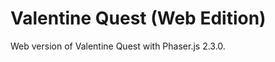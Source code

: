 Valentine Quest (Web Edition)
=============================

Web version of Valentine Quest with Phaser.js 2.3.0.
